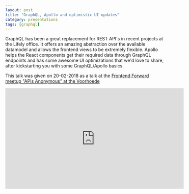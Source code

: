 ```yaml
---
layout: post
title: "GraphQL, Apollo and optimistic UI updates"
category: presentations
tags: [graphql]
---
```


GraphQL has been a great replacement for REST API's in recent projects at the Lifely office. It offers an amazing abstraction over the available datamodel and allows the frontend views to be extremely flexible. Apollo helps the React components get their required data through GraphQL endpoints and has some awesome UI optimizations that we'd love to share, after kickstarting you with some GraphQL/Apollo basics.

This talk was given on 20-02-2018 as a talk at the [Frontend Forward meetup "APIs Anonymous" at the Voorhoede](https://www.meetup.com/Front-end-Forward/events/242532650/)

<iframe width="560" height="315" src="https://www.youtube.com/embed/atd4lUiyfnU" frameborder="0" allow="autoplay; encrypted-media" allowfullscreen></iframe>

